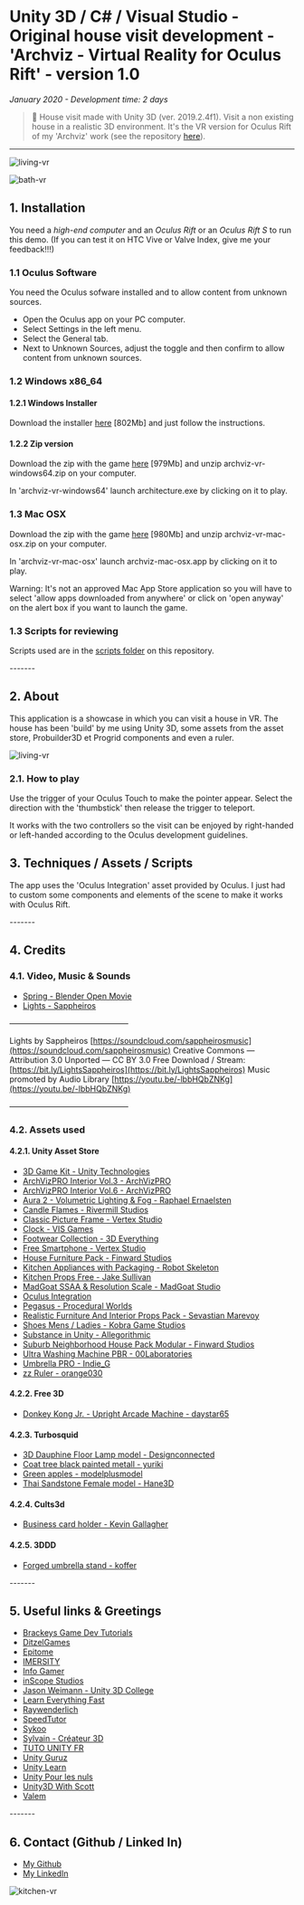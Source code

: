 # Unity 3D / C# / Visual Studio - Original house visit development - 'Archviz - Virtual Reality for Oculus Rift' - version 1.0

*January 2020 - Development time: 2 days*

> 🔨 House visit made with Unity 3D (ver. 2019.2.4f1). Visit a non existing house in a realistic 3D environment. It's the VR version for Oculus Rift of my 'Archviz' work (see the repository [here](https://github.com/Raigyo/unity-3d-archviz)).

* * *

![living-vr](images/04-living1.jpg)

![bath-vr](06-bath.jpg)

## 1. Installation

You need a *high-end computer* and an *Oculus Rift* or an *Oculus Rift S* to run this demo. (If you can test it on HTC Vive or Valve Index, give me your feedback!!!)

### 1.1 Oculus Software

You need the Oculus sofware installed and to allow content from unknown sources.

- Open the Oculus app on your PC computer.
- Select Settings in the left menu.
- Select the General tab.
- Next to Unknown Sources, adjust the toggle and then confirm to allow content from unknown sources.

### 1.2 Windows x86_64

#### 1.2.1 Windows Installer

Download the installer [here](https://drive.google.com/open?id=1nyUdpqEU5V10D-vMKJiu50pfiaXsPvqY) [802Mb] and just follow the instructions.

#### 1.2.2 Zip version

Download the zip with the game [here](https://drive.google.com/open?id=1CduzX2P7fIlMJrez-wmoXrY0amw8shd5) [979Mb] and unzip archviz-vr-windows64.zip on your computer.

In 'archviz-vr-windows64' launch architecture.exe by clicking on it to play.

### 1.3 Mac OSX

Download the zip with the game [here](https://drive.google.com/open?id=1WvVFpTmmvx9Wio8m4xWhrdVnm0L5NCTX) [980Mb] and unzip archviz-vr-mac-osx.zip on your computer.

In 'archviz-vr-mac-osx' launch archviz-mac-osx.app by clicking on it to play.

Warning: It's not an approved Mac App Store application so you will have to select 'allow apps downloaded from anywhere' or click on 'open anyway' on the alert box if you want to launch the game.

### 1.3 Scripts for reviewing

Scripts used are in the [scripts folder](https://github.com/Raigyo/unity-3d-archviz-vr-oculus/tree/master/scripts) on this repository.

*-------*

## 2. About

This application is a showcase in which you can visit a house in VR. The house has been 'build' by me using Unity 3D, some assets from the asset store, Probuilder3D et Progrid components and even a ruler.

![living-vr](images/05-living2.jpg)

### 2.1. How to play

Use the trigger of your Oculus Touch to make the pointer appear. Select the direction with the 'thumbstick' then release the trigger to teleport.

It works with the two controllers so the visit can be enjoyed by right-handed or left-handed according to the Oculus development guidelines.

## 3. Techniques / Assets / Scripts

The app uses the 'Oculus Integration' asset provided by Oculus. I just had to custom some components and elements of the scene to make it works with Oculus Rift.

*-------*

## 4. Credits

### 4.1. Video, Music & Sounds

- [Spring - Blender Open Movie](https://www.youtube.com/watch?v=WhWc3b3KhnY)
- [Lights - Sappheiros ](https://www.youtube.com/watch?v=-lbbHQbZNKg)

––––––––––––––––––––––––––––––

Lights by Sappheiros [https://soundcloud.com/sappheirosmusic](https://soundcloud.com/sappheirosmusic)
Creative Commons — Attribution 3.0 Unported  — CC BY 3.0
Free Download / Stream: [https://bit.ly/LightsSappheiros](https://bit.ly/LightsSappheiros)
Music promoted by Audio Library [https://youtu.be/-lbbHQbZNKg](https://youtu.be/-lbbHQbZNKg)

––––––––––––––––––––––––––––––

### 4.2. Assets used

#### 4.2.1. Unity Asset Store

- [3D Game Kit - Unity Technologies](https://assetstore.unity.com/packages/templates/tutorials/3d-game-kit-115747)
- [ArchVizPRO Interior Vol.3 - ArchVizPRO](https://assetstore.unity.com/packages/3d/environments/archvizpro-interior-vol-3-62337)
- [ArchVizPRO Interior Vol.6 - ArchVizPRO](https://assetstore.unity.com/packages/3d/environments/urban/archvizpro-interior-vol-6-120489)
- [Aura 2 - Volumetric Lighting & Fog - Raphael Ernaelsten](https://assetstore.unity.com/packages/tools/particles-effects/aura-2-volumetric-lighting-fog-137148)
- [Candle Flames - Rivermill Studios](https://assetstore.unity.com/packages/vfx/particles/fire-explosions/candle-flames-48044)
- [Classic Picture Frame - Vertex Studio](https://assetstore.unity.com/packages/3d/props/furniture/classic-picture-frame-59038)
- [Clock - VIS Games](https://assetstore.unity.com/packages/3d/props/interior/clock-4250)
- [Footwear Collection - 3D Everything](https://assetstore.unity.com/packages/3d/props/clothing/footwear-collection-52313)
- [Free Smartphone - Vertex Studio](https://assetstore.unity.com/packages/3d/props/electronics/free-smartphone-90324)
- [House Furniture Pack - Finward Studios](https://assetstore.unity.com/packages/3d/props/house-furniture-pack-88646)
- [Kitchen Appliances with Packaging - Robot Skeleton](https://assetstore.unity.com/packages/3d/props/electronics/kitchen-appliances-with-packaging-155472)
- [Kitchen Props Free - Jake Sullivan](https://assetstore.unity.com/packages/3d/props/interior/kitchen-props-free-80208)
- [MadGoat SSAA & Resolution Scale - MadGoat Studio](https://assetstore.unity.com/packages/vfx/shaders/fullscreen-camera-effects/madgoat-ssaa-resolution-scale-86368)
- [Oculus Integration](https://assetstore.unity.com/packages/tools/integration/oculus-integration-82022)
- [Pegasus - Procedural Worlds](https://assetstore.unity.com/packages/tools/animation/pegasus-65397)
- [Realistic Furniture And Interior Props Pack - Sevastian Marevoy](https://assetstore.unity.com/packages/3d/props/furniture/realistic-furniture-and-interior-props-pack-120379)
- [Shoes Mens / Ladies - Kobra Game Studios](https://assetstore.unity.com/packages/3d/props/clothing/shoes-mens-ladies-73134)
- [Substance in Unity - Allegorithmic](https://assetstore.unity.com/packages/tools/utilities/substance-in-unity-110555)
- [Suburb Neighborhood House Pack Modular - Finward Studios](https://assetstore.unity.com/packages/3d/environments/urban/suburb-neighborhood-house-pack-modular-72712)
- [Ultra Washing Machine PBR - 00Laboratories](https://assetstore.unity.com/packages/3d/props/electronics/ultra-washing-machine-pbr-144339)
- [Umbrella PRO - Indie_G](https://assetstore.unity.com/packages/3d/props/clothing/umbrella-pro-55277)
- [zz Ruler - orange030](https://assetstore.unity.com/packages/tools/utilities/zz-ruler-365)

#### 4.2.2. Free 3D

- [Donkey Kong Jr. - Upright Arcade Machine - daystar65](https://free3d.com/3d-model/donkey-kong-jr-upright-arcade-machine-89019.html)

#### 4.2.3. Turbosquid

- [3D Dauphine Floor Lamp model - Designconnected ](https://www.turbosquid.com/FullPreview/Index.cfm/ID/1388560)
- [Coat tree black painted metall - yuriki](https://www.turbosquid.com/FullPreview/Index.cfm/ID/967969)
- [Green apples - modelplusmodel ](https://www.turbosquid.com/FullPreview/Index.cfm/ID/546276)
- [Thai Sandstone Female model - Hane3D](https://www.turbosquid.com/FullPreview/Index.cfm/ID/1275160)

#### 4.2.4. Cults3d

- [Business card holder - Kevin Gallagher](https://cults3d.com/en/3d-model/various/business-card-holder-donegal3d)

#### 4.2.5. 3DDD

- [Forged umbrella stand - koffer](https://3ddd.ru/3dmodels/show/kovannaia_podstavka_pod_zont)

*-------*

## 5. Useful links & Greetings

- [Brackeys Game Dev Tutorials](https://www.youtube.com/channel/UCYbK_tjZ2OrIZFBvU6CCMiA)
- [DitzelGames](https://www.youtube.com/channel/UCdedu-nAwMACE5WbVcmp3Bg)
- [Epitome](https://www.youtube.com/channel/UCsaXQNLxeHvwJdDUrICGufA)
- [IMERSITY](https://www.youtube.com/channel/UCCCf8Z1iY3yXQUxcnarA0Ag)
- [Info Gamer](https://www.youtube.com/channel/UCyoayn_uVt2I55ZCUuBVRcQ)
- [inScope Studios](https://www.youtube.com/channel/UCyVsCcTte38YC9CxJtw3hBQ)
- [Jason Weimann - Unity 3D College](https://www.youtube.com/channel/UCX_b3NNQN5bzExm-22-NVVg)
- [Learn Everything Fast](https://www.youtube.com/channel/UCG5XadFg6icC2TcF0I5DIig)
- [Raywenderlich](https://www.raywenderlich.com/)
- [SpeedTutor](https://www.youtube.com/channel/UCwYuQIa9lgjvDiZryUVtFGw)
- [Sykoo](https://www.youtube.com/channel/UCNJvwJ6daLmw4_gUKTw4cSg)
- [Sylvain - Créateur 3D](https://www.youtube.com/channel/UC8BM2xQlXcK4Vt3OqfOmj9g)
- [TUTO UNITY FR](https://www.youtube.com/channel/UCJRwb5W4ZzG43J5_dViL6Fw)
- [Unity Guruz](https://www.youtube.com/channel/UCgd3l8iA5zBYVa4sQ6-ONFw)
- [Unity Learn](https://learn.unity.com/)
- [Unity Pour les nuls](https://www.youtube.com/channel/UCuU8cONIgZ182KheI1s6HqQ)
- [Unity3D With Scott](https://www.youtube.com/channel/UC9hfBvn17qSIrdFwAk56oZg)
- [Valem](https://www.youtube.com/channel/UCPJlesN59MzHPPCp0Lg8sLw)

*-------*

## 6. Contact (Github / Linked In)

- [My Github](https://github.com/Raigyo)
- [My LinkedIn](https://www.linkedin.com/in/vincent-chilot/)

![kitchen-vr](images/07-kitchen.jpg)
